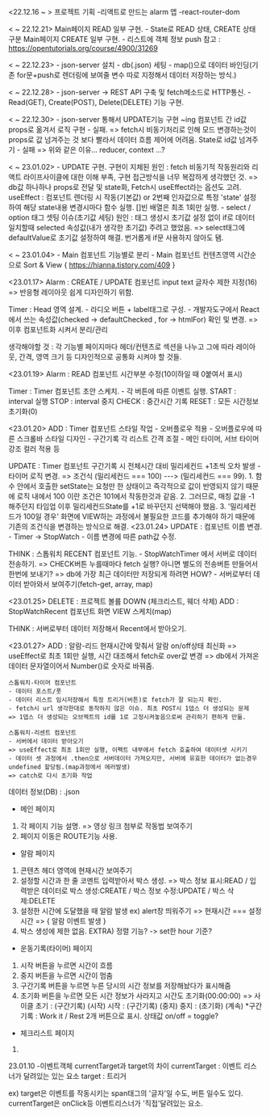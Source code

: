 <22.12.16 ~ >
    프로젝트 기획
    -리액트로 만드는 alarm 앱
    -react-router-dom


< ~ 22.12.21>
    Main페이지 READ 일부 구현.
    - State로 READ 상태, CREATE 상태 구분
    Main페이지 CREATE 일부 구현.
    - 리스트에 객체 정보 push
    참고 : https://opentutorials.org/course/4900/31269


< ~ 22.12.23>
    - json-server 설치
    - db(.json) 세팅
    - map()으로 데이터 바인딩(기존 for문+push로 렌더링에 보여줄 변수 따로 지정해서 데이터 저장하는 방식.)


< ~ 22.12.28>
    - json-server -> REST API 구축 및 fetch메소드로 HTTP통신.
    - Read(GET), Create(POST), Delete(DELETE) 기능 구현.

< ~ 22.12.30>
    - json-server 통해서 UPDATE기능 구현 ~ing
    컴포넌트 간 id값 props로 옮겨서 로직 구현 - 실패.
        => fetch시 비동기처리로 인해 모드 변경하는것이 props로 값 넘겨주는 것 보다 빨라서 데이터 흐름 제어에 어려움.
    State로 id값 넘겨주기 - 실패
        => 위와 같은 이유...
    reducer, context ...?

< ~ 23.01.02>
    - UPDATE 구현.
        구현이 지체된 원인 : fetch 비동기적 작동원리와 리액트 라이프사이클에 대한 이해 부족, 구현 접근방식을 너무 복잡하게 생각했던 것.
        => db값 하나하나 props로 전달 및 state화, Fetch시 useEffect라는 옵션도 고려.
        useEffect : 컴포넌트 렌더링 시 작동(기본값) or 2번째 인자값으로 특정 'state' 설정하여 해당 state내용 변경시마다 함수 실행. []빈 배열은 최초 1회만 실행.
    - select / option 태그 셋팅 이슈(초기값 세팅)
        원인 : 태그 생성시 초기값 설정 없이 if로 데이터 일치할때 selected 속성값(내가 생각한 초기값) 주려고 했었음.
        => select태그에 defaultValue로 초기값 설정하여 해결. 번거롭게 if문 사용하지 않아도 됌.
        
< ~ 23.01.04>
    - Main 컴포넌트 기능별로 분리
    - Main 컴포넌트 컨텐츠영역 시간순으로 Sort & View
        { https://hianna.tistory.com/409 }


<23.01.17>
Alarm : CREATE / UPDATE 컴포넌트 input text 글자수 제한 지정(16)
    => 반응형 레이아웃 쉽게 디자인하기 위함.

Timer : Head 영역 설계.
    - 라디오 버튼 + label태그로 구성.
    - 개발자도구에서 React에서 쓰는 속성값(checked -> defaultChecked , for -> htmlFor) 확인 및 변경.
    => 이후 컴포넌트화 시켜서 분리/관리

생각해야할 것 : 각 기능별 페이지마다 헤더/컨텐츠로 섹션을 나누고 그에 따라 레이아웃, 간격, 영역 크기 등 디자인적으로 공통화 시켜야 할 것들.

<23.01.19>
Alarm : READ 컴포넌트 시간부분 수정(10이하일 때 0붙여서 표시)

Timer : Timer 컴포넌트 초안 스케치.
    - 각 버튼에 따른 이벤트 실행.
    START : interval 실행
    STOP : interval 중지
    CHECK : 중간시간 기록
    RESET : 모든 시간정보 초기화(0)

<23.01.20>
ADD : Timer 컴포넌트 스타일 작업
    - 오버플로우 적용
    - 오버플로우에 따른 스크롤바 스타일 디자인
    - 구간기록 각 리스트 간격 조절
    - 메인 타이머, 서브 타이머 강조 컬러 적용 등

UPDATE : Timer 컴포넌트 구간기록 시 전체시간 대비 밀리세컨드 +1초씩 오차 발생
     - 타이머 로직 변경.
        => 조건식 (밀리세컨드 === 100) ---> (밀리세컨드 === 99).
            1. 함수 안에서 호출한 setState는 요청만 한 상태이고 즉각적으로 값이 반영되지 않기 때문에 로직 내에서 100 이란 조건은 101에서 작동한것과 같음.
            2. 그러므로, 매칭 값을 -1 해주던지 타임업 이후 밀리세컨드State를 +1로 바꾸던지 선택해야 했음.
            3. '밀리세컨드가 100일 경우' 화면에 VIEW하는 과정에서 불필요한 코드를 추가해야 하기 때문에 기존의 조건식을 변경하는 방식으로 해결.
<23.01.24>
UPDATE : 컴포넌트 이름 변경.
    - Timer -> StopWatch
    - 이름 변경에 따른 path값 수정.

THINK : 스톱워치 RECENT 컴포넌트 기능.
    - StopWatchTimer 에서 서버로 데이터 전송하기.
        => CHECK버튼 누를때마다 fetch 실행? 아니면 별도의 전송버튼 만들어서 한번에 보내기?
        => db에 가장 최근 데이터만 저장되게 하려면 HOW?
    - 서버로부터 데이터 받아와서 보여주기(fetch-get, array, map)
    
<23.01.25>
DELETE : 프로젝트 볼륨 DOWN (체크리스트, 웨더 삭제)
ADD : StopWatchRecent 컴포넌트 화면 VIEW 스케치(map)

THINK : 서버로부터 데이터 저장해서 Recent에서 받아오기.

<23.01.27>
ADD : 알람-리드 현재시간에 맞춰서 알람 on/off상태 최신화
    => useEffect로 최초 1회만 실행, 시간 대조해서 fetch로 over값 변경 
    => db에서 가져온 데이터 문자열이어서 Number()로 숫자로 바꿔줌.

	스톱워치-타이머 컴포넌트 
    - 데이터 포스트/풋
    - 데이터 리스트 임시저장해서 특정 트리거(버튼)로 fetch가 잘 되는지 확인.
    - fetch시 url 생각한대로 동작하지 않은 이슈. 최초 POST시 1뎁스 더 생성되는 문제
    => 1뎁스 더 생성되는 오브젝트의 id를 1로 고정시켜놓음으로써 관리하기 편하게 만듦.

    스톱워치-리센트 컴포넌트
    - 서버에서 데이터 받아오기
    => useEffect로 최초 1회만 실행, 이펙트 내부에서 fetch 호출하여 데이터셋 시키기
    - 데이터 셋 과정에서 .then으로 서버데이터 가져오지만, 서버에 유효한 데이터가 없는경우 undefined 할당됨.(map과정에서 에러발생)
    => catch로 다시 초기화 작업


데이터 정보(DB) : .json

- 메인 페이지
1) 각 페이지 기능 설명.
    => 영상 링크 첨부로 작동법 보여주기
2) 페이지 이동은 ROUTE기능 사용.


- 알람 페이지
1) 콘텐츠 헤더 영역에 현재시간 보여주기
2) 설정할 시간과 한 줄 코멘트 입력받아서 박스 생성.
    => 박스 정보 표시:READ / 입력받은 데이터로 박스 생성:CREATE / 박스 정보 수정:UPDATE / 박스 삭제:DELETE
3) 설정한 시간에 도달했을 때 알람 발생 ex) alert창 띄워주기
    => 현재시간 === 설정시간 => { 알람 이벤트 발생 }
4) 박스 생성에 제한 없음.
EXTRA)
    정렬 기능? -> set한 hour 기준?

- 운동기록(타이머) 페이지
1) 시작 버튼을 누르면 시간이 흐름
2) 중지 버튼을 누르면 시간이 멈춤
3) 구간기록 버튼을 누르면 누른 당시의 시간 정보를 저장해놨다가 표시해줌
4) 초기화 버튼을 누르면 모든 시간 정보가 사라지고 시간도 초기화(00:00:00)
    => 사이클
    초기 : (구간기록) (시작)
    시작 : (구간기록) (중지)
    중지 :  (초기화)  (계속)
    *구간기록 : Work it / Rest 2개 버튼으로 표시. 상태값 on/off = toggle?

- 체크리스트 페이지
1) 






23.01.10
-이벤트객체 currentTarget과 target의 차이
    currentTarget : 이벤트 리스너가 달려있는 있는 요소
    target : 트리거

ex) target은 이벤트를 작동시키는 span태그의 '글자'일 수도, 버튼 일수도 있다.
    currentTarget은 onClick등 이벤트리스너가 '직접'달려있는 요소.